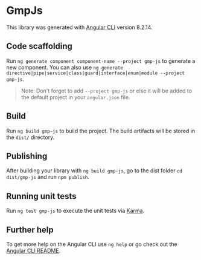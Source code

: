 # GmpJs

This library was generated with [Angular CLI](https://github.com/angular/angular-cli) version 8.2.14.

## Code scaffolding

Run `ng generate component component-name --project gmp-js` to generate a new component. You can also use `ng generate directive|pipe|service|class|guard|interface|enum|module --project gmp-js`.
> Note: Don't forget to add `--project gmp-js` or else it will be added to the default project in your `angular.json` file. 

## Build

Run `ng build gmp-js` to build the project. The build artifacts will be stored in the `dist/` directory.

## Publishing

After building your library with `ng build gmp-js`, go to the dist folder `cd dist/gmp-js` and run `npm publish`.

## Running unit tests

Run `ng test gmp-js` to execute the unit tests via [Karma](https://karma-runner.github.io).

## Further help

To get more help on the Angular CLI use `ng help` or go check out the [Angular CLI README](https://github.com/angular/angular-cli/blob/master/README.md).
